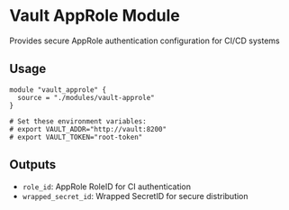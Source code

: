 # Vault AppRole Module

Provides secure AppRole authentication configuration for CI/CD systems

## Usage

```hcl
module "vault_approle" {
  source = "./modules/vault-approle"
}

# Set these environment variables:
# export VAULT_ADDR="http://vault:8200"
# export VAULT_TOKEN="root-token"
```

## Outputs

- `role_id`: AppRole RoleID for CI authentication
- `wrapped_secret_id`: Wrapped SecretID for secure distribution

